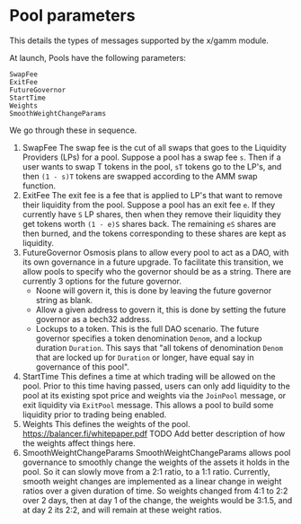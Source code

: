 <!--
order: 2
-->

# Pool parameters

This details the types of messages supported by the x/gamm module.

At launch, Pools have the following parameters:

```list
SwapFee
ExitFee
FutureGovernor
StartTime
Weights
SmoothWeightChangeParams
```

We go through these in sequence.

1. SwapFee
    The swap fee is the cut of all swaps that goes to the Liquidity Providers (LPs) for a pool. Suppose a pool has a swap fee `s`. Then if a user wants to swap T tokens in the pool, `sT` tokens go to the LP's, and then `(1 - s)T` tokens are swapped according to the AMM swap function.
2. ExitFee
    The exit fee is a fee that is applied to LP's that want to remove their liquidity from the pool. Suppose a pool has an exit fee `e`. If they currently have `S` LP shares, then when they remove their liquidity they get tokens worth `(1 - e)S` shares back. The remaining `eS` shares are then burned, and the tokens corresponding to these shares are kept as liquidity.
3. FutureGovernor
    Osmosis plans to allow every pool to act as a DAO, with its own governance in a future upgrade. To facilitate this transition, we allow pools to specify who the governor should be as a string. There are currently 3 options for the future governor.
    - Noone will govern it, this is done by leaving the future governor string as blank.
    - Allow a given address to govern it, this is done by setting the future governor as a bech32 address.
    - Lockups to a token. This is the full DAO scenario. The future governor specifies a token denomination `Denom`, and a lockup duration `Duration`. This says that "all tokens of denomination `Denom` that are locked up for `Duration` or longer, have equal say in governance of this pool".
4. StartTime
    This defines a time at which trading will be allowed on the pool. Prior to this time having passed, users can only add liquidity to the pool at its existing spot price and weights via the `JoinPool` message, or exit liquidity via `ExitPool` message. This allows a pool to build some liquidity prior to trading being enabled.
5. Weights
    This defines the weights of the pool. https://balancer.fi/whitepaper.pdf
    TODO Add better description of how the weights affect things here.
6. SmoothWeightChangeParams
    SmoothWeightChangeParams allows pool governance to smoothly change the weights of the assets it holds in the pool. So it can slowly move from a 2:1 ratio, to a 1:1 ratio. Currently, smooth weight changes are implemented as a linear change in weight ratios over a given duration of time. So weights changed from 4:1 to 2:2 over 2 days, then at day 1 of the change, the weights would be 3:1.5, and at day 2 its 2:2, and will remain at these weight ratios.
